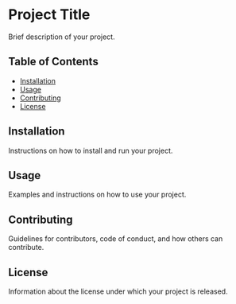 # Project Title

Brief description of your project.

## Table of Contents
- [Installation](#installation)
- [Usage](#usage)
- [Contributing](#contributing)
- [License](#license)

## Installation

Instructions on how to install and run your project.

## Usage

Examples and instructions on how to use your project.

## Contributing

Guidelines for contributors, code of conduct, and how others can contribute.

## License

Information about the license under which your project is released.
